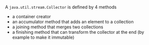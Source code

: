 A `java.util.stream.Collector` is defined by 4 methods
- a container creator
- an accumulator method that adds an element to a collection
- a joining method that merges two collections
- a finishing method that can transform the collector at the end
  (by example to make it immutable)
